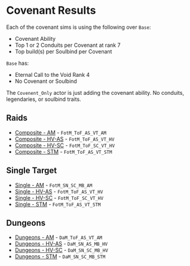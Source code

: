 # Covenant Results

Each of the covenant sims is using the following over `Base`:
- Covenant Ability
- Top 1 or 2 Conduits per Covenant at rank 7
- Top build(s) per Soulbind per Covenant

`Base` has:
- Eternal Call to the Void Rank 4
- No Covenant or Soulbind

The `Covenent_Only` actor is just adding the covenant ability. No conduits, legendaries, or soulbind traits.

## Raids
- [Composite - AM](results/Results_Composite_am.md) - `FotM_ToF_AS_VT_AM`
- [Composite - HV-AS](results/Results_Composite_hv-as.md) - `FotM_ToF_AS_VT_HV`
- [Composite - HV-SC](results/Results_Composite_hv-sc.md) - `FotM_ToF_SC_VT_HV`
- [Composite - STM](results/Results_Composite_stm.md) - `FotM_ToF_AS_VT_STM`

## Single Target
- [Single - AM](results/Results_Single_am.md) - `FotM_SN_SC_MB_AM`
- [Single - HV-AS](results/Results_Single_hv-as.md) - `FotM_ToF_AS_VT_HV`
- [Single - HV-SC](results/Results_Single_hv-sc.md) - `FotM_ToF_SC_VT_HV`
- [Single - STM](results/Results_Single_stm.md) - `FotM_ToF_AS_VT_STM`

## Dungeons
- [Dungeons - AM](results/Results_Dungeons_am.md) - `DaM_ToF_AS_VT_AM`
- [Dungeons - HV-AS](results/Results_Dungeons_hv-as.md) - `DaM_SN_AS_MB_HV`
- [Dungeons - HV-SC](results/Results_Dungeons_hv-sc.md) - `DaM_SN_SC_MB_HV`
- [Dungeons - STM](results/Results_Dungeons_stm.md) - `DaM_SN_SC_MB_STM`
